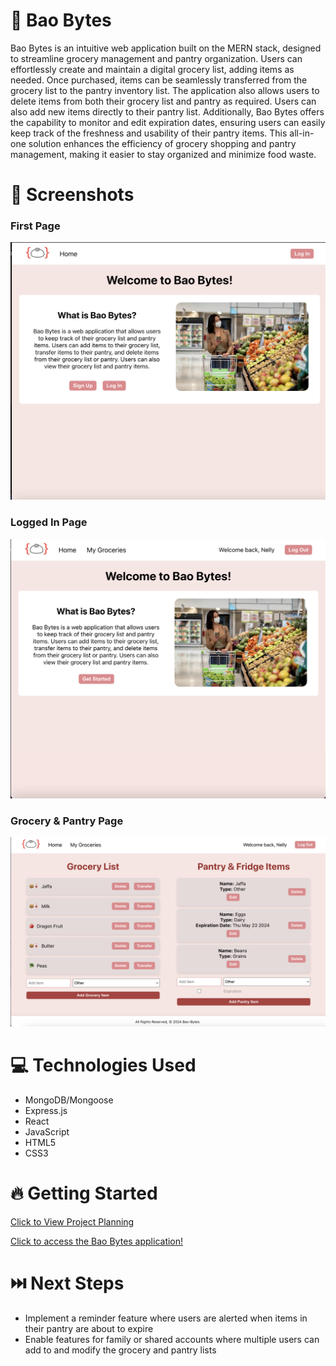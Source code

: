 # :dumpling: Bao Bytes

Bao Bytes is an intuitive web application built on the MERN stack, designed to streamline grocery management and pantry organization. Users can effortlessly create and maintain a digital grocery list, adding items as needed. Once purchased, items can be seamlessly transferred from the grocery list to the pantry inventory list. The application also allows users to delete items from both their grocery list and pantry as required. Users can also add new items directly to their pantry list. Additionally, Bao Bytes offers the capability to monitor and edit expiration dates, ensuring users can easily keep track of the freshness and usability of their pantry items. This all-in-one solution enhances the efficiency of grocery shopping and pantry management, making it easier to stay organized and minimize food waste.

# :camera_flash: Screenshots

  ### First Page
<img src='/public/FirstPage.png' >

  ### Logged In Page
<img src='/public/LoginInHomePage.png'>

  ### Grocery & Pantry Page
<img src='/public/Groceries.png' >

# :computer: Technologies Used

- MongoDB/Mongoose
- Express.js
- React
- JavaScript
- HTML5
- CSS3

# :fire: Getting Started

[Click to View Project Planning](https://trello.com/invite/b/0zW6FFCu/ATTId80a7808ac746c229b0fb6447d62df67358FD2C1/project-4-grocery-list)

[Click to access the Bao Bytes application!](https://bao-bytes-371e040e1e1c.herokuapp.com/home)

# :next_track_button: Next Steps

- Implement a reminder feature where users are alerted when items in their pantry are about to expire
- Enable features for family or shared accounts where multiple users can add to and modify the grocery and pantry lists

